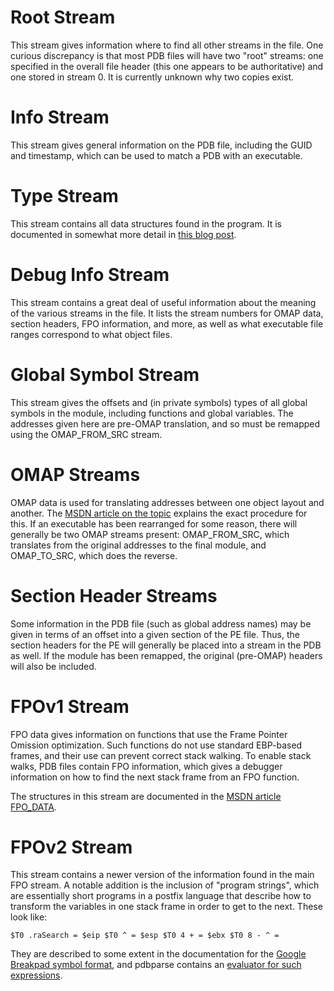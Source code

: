 # Root Stream #

This stream gives information where to find all other streams in the file. One curious discrepancy is that most PDB files will have two "root" streams: one specified in the overall file header (this one appears to be authoritative) and one stored in stream 0. It is currently unknown why two copies exist.

# Info Stream #

This stream gives general information on the PDB file, including the GUID and timestamp, which can be used to match a PDB with an executable.

# Type Stream #

This stream contains all data structures found in the program. It is documented in somewhat more detail in [this blog post](http://moyix.blogspot.com/2007/10/types-stream.html).

# Debug Info Stream #

This stream contains a great deal of useful information about the meaning of the various streams in the file. It lists the stream numbers for OMAP data, section headers, FPO information, and more, as well as what executable file ranges correspond to what object files.

# Global Symbol Stream #

This stream gives the offsets and (in private symbols) types of all global symbols in the module, including functions and global variables. The addresses given here are pre-OMAP translation, and so must be remapped using the OMAP\_FROM\_SRC stream.

# OMAP Streams #

OMAP data is used for translating addresses between one object layout and another. The [MSDN article on the topic](http://msdn.microsoft.com/en-us/library/windows/desktop/bb870605(v=vs.85).aspx) explains the exact procedure for this. If an executable has been rearranged for some reason, there will generally be two OMAP streams present: OMAP\_FROM\_SRC, which translates from the original addresses to the final module, and OMAP\_TO\_SRC, which does the reverse.

# Section Header Streams #

Some information in the PDB file (such as global address names) may be given in terms of an offset into a given section of the PE file. Thus, the section headers for the PE will generally be placed into a stream in the PDB as well. If the module has been remapped, the original (pre-OMAP) headers will also be included.

# FPOv1 Stream #

FPO data gives information on functions that use the Frame Pointer Omission optimization. Such functions do not use standard EBP-based frames, and their use can prevent correct stack walking. To enable stack walks, PDB files contain FPO information, which gives a debugger information on how to find the next stack frame from an FPO function.

The structures in this stream are documented in the [MSDN article FPO\_DATA](http://msdn.microsoft.com/en-us/library/windows/desktop/ms679352(v=vs.85).aspx).

# FPOv2 Stream #

This stream contains a newer version of the information found in the main FPO stream. A notable addition is the inclusion of "program strings", which are essentially short programs in a postfix language that describe how to transform the variables in one stack frame in order to get to the next. These look like:

`$T0 .raSearch = $eip $T0 ^ = $esp $T0 4 + = $ebx $T0 8 - ^ =`

They are described to some extent in the documentation for the [Google Breakpad symbol format](http://code.google.com/p/google-breakpad/wiki/SymbolFiles), and pdbparse contains an [evaluator for such expressions](http://code.google.com/p/pdbparse/source/browse/trunk/pdbparse/postfix_eval.py).